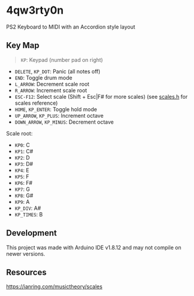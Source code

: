 # 4qw3rty0n

PS2 Keyboard to MIDI with an Accordion style layout

## Key Map
> `KP`: Keypad (number pad on right)

- `DELETE`, `KP_DOT`: Panic (all notes off)
- `END`: Toggle drum mode
- `L_ARROW`: Decrement scale root
- `R_ARROW`: Increment scale root
- `ESC-F12`: Select scale (Shift + Esc|F# for more scales) (see [scales.h](scales.h) for scales reference)
- `HOME`, `KP_ENTER`: Toggle hold mode
- `UP_ARROW`, `KP_PLUS`: Increment octave
- `DOWN_ARROW`, `KP_MINUS`: Decrement octave

Scale root:
- `KP0`: C
- `KP1`: C#
- `KP2`: D
- `KP3`: D#
- `KP4`: E
- `KP5`: F
- `KP6`: F#
- `KP7`: G
- `KP8`: G#
- `KP9`: A
- `KP_DIV`: A#
- `KP_TIMES`: B

## Development

This project was made with Arduino IDE v1.8.12 and may not compile on newer versions. 

## Resources

https://ianring.com/musictheory/scales